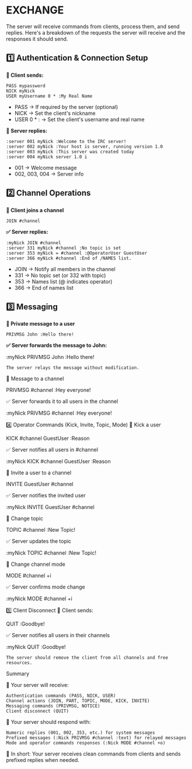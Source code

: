 # EXCHANGE

The server will receive commands from clients, process them, and send replies. Here's a breakdown of the requests the server will receive and the responses it should send.

## 1️⃣ Authentication & Connection Setup

**🔹 Client sends:**

```
PASS mypassword
NICK myNick
USER myUsername 0 * :My Real Name
```

- PASS <password> → If required by the server (optional)
- NICK <nickname> → Set the client's nickname
- USER <username> 0 * :<realname> → Set the client's username and real name

**🔹 Server replies:**

```
:server 001 myNick :Welcome to the IRC server!
:server 002 myNick :Your host is server, running version 1.0
:server 003 myNick :This server was created today
:server 004 myNick server 1.0 i
```

- 001 → Welcome message
- 002, 003, 004 → Server info

## 2️⃣ Channel Operations

**🔹 Client joins a channel**

```JOIN #channel```

**✅ Server replies:**

```
:myNick JOIN #channel
:server 331 myNick #channel :No topic is set
:server 353 myNick = #channel :@OperatorUser GuestUser
:server 366 myNick #channel :End of /NAMES list.
```

- JOIN → Notify all members in the channel
- 331 → No topic set (or 332 with topic)
- 353 → Names list (@ indicates operator)
- 366 → End of names list

## 3️⃣ Messaging

**🔹 Private message to a user**

```PRIVMSG John :Hello there!```

**✅ Server forwards the message to John:**

:myNick PRIVMSG John :Hello there!

    The server relays the message without modification.

🔹 Message to a channel

PRIVMSG #channel :Hey everyone!

✅ Server forwards it to all users in the channel

:myNick PRIVMSG #channel :Hey everyone!

4️⃣ Operator Commands (Kick, Invite, Topic, Mode)
🔹 Kick a user

KICK #channel GuestUser :Reason

✅ Server notifies all users in #channel

:myNick KICK #channel GuestUser :Reason

🔹 Invite a user to a channel

INVITE GuestUser #channel

✅ Server notifies the invited user

:myNick INVITE GuestUser #channel

🔹 Change topic

TOPIC #channel :New Topic!

✅ Server updates the topic

:myNick TOPIC #channel :New Topic!

🔹 Change channel mode

MODE #channel +i

✅ Server confirms mode change

:myNick MODE #channel +i

5️⃣ Client Disconnect
🔹 Client sends:

QUIT :Goodbye!

✅ Server notifies all users in their channels

:myNick QUIT :Goodbye!

    The server should remove the client from all channels and free resources.

Summary

📌 Your server will receive:

    Authentication commands (PASS, NICK, USER)
    Channel actions (JOIN, PART, TOPIC, MODE, KICK, INVITE)
    Messaging commands (PRIVMSG, NOTICE)
    Client disconnect (QUIT)

📌 Your server should respond with:

    Numeric replies (001, 002, 353, etc.) for system messages
    Prefixed messages (:Nick PRIVMSG #channel :text) for relayed messages
    Mode and operator commands responses (:Nick MODE #channel +o)

🚀 In short: Your server receives clean commands from clients and sends prefixed replies when needed.
